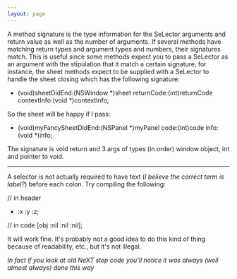 ```yaml
---
layout: page
---
```




A method signature is the type information for the SeLector arguments and return value as well as the number of arguments. If several methods have matching return types and argument types and numbers, their signatures match. This is useful since some methods expect you to pass a SeLector as an argument with the stipulation that it match a certain signature, for instance, the sheet methods expect to be supplied with a SeLector to handle the sheet closing which has the following signature:

    
- (void)sheetDidEnd:(NSWindow *)sheet
         returnCode:(int)returnCode
        contextInfo:(void *)contextInfo;


So the sheet will be happy if I pass:

    
- (void)myFancySheetDidEnd:(NSPanel *)myPanel
                      code:(int)code
                      info:(void *)info;


The signature is void return and 3 args of types (in order) window object, int and pointer to void.

----

A selector is not actually required to have text (*I believe the correct term is label?*) before each colon. Try compiling the following:
    
// in header
- :x :y :z;

// in code
[obj :nil :nil :nil];

It will work fine. It's probably not a good idea to do this kind of thing because of readability, etc., but it's not illegal.

*In fact if you look at old NeXT step code you'll notice it was always (well almost always) done this way*
